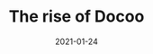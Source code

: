 ---
  title: The rise of Docoo
  date: 2021-01-24
  overview:
    tgyh
  tags:
    - Discussion
    - Abstract Code
  featured: true
---